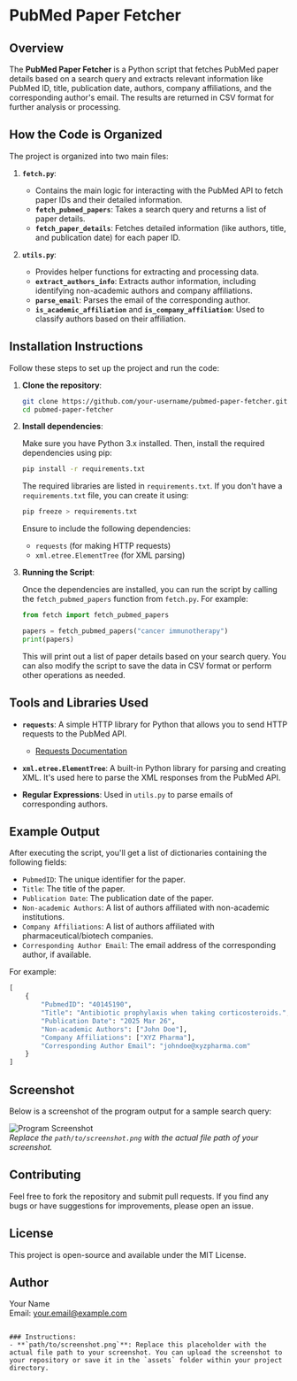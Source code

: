 # PubMed Paper Fetcher

## Overview

The **PubMed Paper Fetcher** is a Python script that fetches PubMed paper details based on a search query and extracts relevant information like PubMed ID, title, publication date, authors, company affiliations, and the corresponding author's email. The results are returned in CSV format for further analysis or processing.

## How the Code is Organized

The project is organized into two main files:

1. **`fetch.py`**:
   - Contains the main logic for interacting with the PubMed API to fetch paper IDs and their detailed information.
   - **`fetch_pubmed_papers`**: Takes a search query and returns a list of paper details.
   - **`fetch_paper_details`**: Fetches detailed information (like authors, title, and publication date) for each paper ID.

2. **`utils.py`**:
   - Provides helper functions for extracting and processing data.
   - **`extract_authors_info`**: Extracts author information, including identifying non-academic authors and company affiliations.
   - **`parse_email`**: Parses the email of the corresponding author.
   - **`is_academic_affiliation`** and **`is_company_affiliation`**: Used to classify authors based on their affiliation.

## Installation Instructions

Follow these steps to set up the project and run the code:

1. **Clone the repository**:

   ```bash
   git clone https://github.com/your-username/pubmed-paper-fetcher.git
   cd pubmed-paper-fetcher
   ```

2. **Install dependencies**:

   Make sure you have Python 3.x installed. Then, install the required dependencies using pip:

   ```bash
   pip install -r requirements.txt
   ```

   The required libraries are listed in `requirements.txt`. If you don't have a `requirements.txt` file, you can create it using:

   ```bash
   pip freeze > requirements.txt
   ```

   Ensure to include the following dependencies:

   - `requests` (for making HTTP requests)
   - `xml.etree.ElementTree` (for XML parsing)

3. **Running the Script**:

   Once the dependencies are installed, you can run the script by calling the `fetch_pubmed_papers` function from `fetch.py`. For example:

   ```python
   from fetch import fetch_pubmed_papers

   papers = fetch_pubmed_papers("cancer immunotherapy")
   print(papers)
   ```

   This will print out a list of paper details based on your search query. You can also modify the script to save the data in CSV format or perform other operations as needed.

## Tools and Libraries Used

- **`requests`**: A simple HTTP library for Python that allows you to send HTTP requests to the PubMed API.
  - [Requests Documentation](https://docs.python-requests.org/en/latest/)
  
- **`xml.etree.ElementTree`**: A built-in Python library for parsing and creating XML. It's used here to parse the XML responses from the PubMed API.

- **Regular Expressions**: Used in `utils.py` to parse emails of corresponding authors.

## Example Output

After executing the script, you'll get a list of dictionaries containing the following fields:

- `PubmedID`: The unique identifier for the paper.
- `Title`: The title of the paper.
- `Publication Date`: The publication date of the paper.
- `Non-academic Authors`: A list of authors affiliated with non-academic institutions.
- `Company Affiliations`: A list of authors affiliated with pharmaceutical/biotech companies.
- `Corresponding Author Email`: The email address of the corresponding author, if available.

For example:

```python
[
    {
        "PubmedID": "40145190",
        "Title": "Antibiotic prophylaxis when taking corticosteroids.",
        "Publication Date": "2025 Mar 26",
        "Non-academic Authors": ["John Doe"],
        "Company Affiliations": ["XYZ Pharma"],
        "Corresponding Author Email": "johndoe@xyzpharma.com"
    }
]
```

## Screenshot

Below is a screenshot of the program output for a sample search query:

![Program Screenshot](path/to/screenshot.png)  
*Replace the `path/to/screenshot.png` with the actual file path of your screenshot.*

## Contributing

Feel free to fork the repository and submit pull requests. If you find any bugs or have suggestions for improvements, please open an issue.

## License

This project is open-source and available under the MIT License.

## Author

Your Name  
Email: your.email@example.com
```

### Instructions:
- **`path/to/screenshot.png`**: Replace this placeholder with the actual file path to your screenshot. You can upload the screenshot to your repository or save it in the `assets` folder within your project directory.
